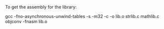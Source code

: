 To get the assembly for the library:

gcc -fno-asynchronous-unwind-tables -s -m32 -c -o lib.o strlib.c mathlib.c
objconv -fnasm lib.o
